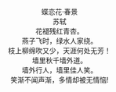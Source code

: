 <div align=center>
蝶恋花·春景<br>
苏轼<br>
花褪残红青杏。<br>
燕子飞时，绿水人家绕。<br>
枝上柳绵吹又少，天涯何处无芳！<br>
墙里秋千墙外道。<br>
墙外行人，墙里佳人笑。<br>
笑渐不闻声渐，多情却被无情恼!<br>
</div>
